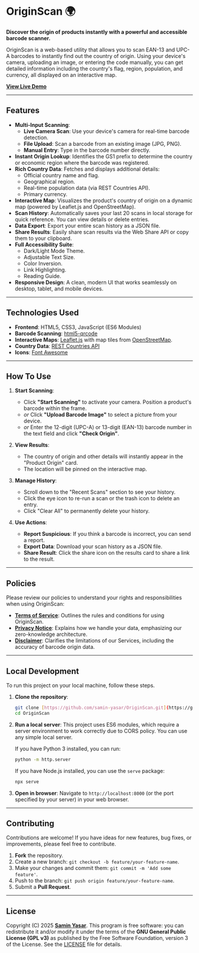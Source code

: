 # OriginScan 🌍

**Discover the origin of products instantly with a powerful and accessible barcode scanner.**

OriginScan is a web-based utility that allows you to scan EAN-13 and UPC-A barcodes to instantly find out the country of origin. Using your device's camera, uploading an image, or entering the code manually, you can get detailed information including the country's flag, region, population, and currency, all displayed on an interactive map.

[**View Live Demo**](https://samin-yasar.github.io/OriginScan/)

---

## Features

* **Multi-Input Scanning**:
    * **Live Camera Scan**: Use your device's camera for real-time barcode detection.
    * **File Upload**: Scan a barcode from an existing image (JPG, PNG).
    * **Manual Entry**: Type in the barcode number directly.
* **Instant Origin Lookup**: Identifies the GS1 prefix to determine the country or economic region where the barcode was registered.
* **Rich Country Data**: Fetches and displays additional details:
    * Official country name and flag.
    * Geographical region.
    * Real-time population data (via REST Countries API).
    * Primary currency.
* **Interactive Map**: Visualizes the product's country of origin on a dynamic map (powered by Leaflet.js and OpenStreetMap).
* **Scan History**: Automatically saves your last 20 scans in local storage for quick reference. You can view details or delete entries.
* **Data Export**: Export your entire scan history as a JSON file.
* **Share Results**: Easily share scan results via the Web Share API or copy them to your clipboard.
* **Full Accessibility Suite**:
    * Dark/Light Mode Theme.
    * Adjustable Text Size.
    * Color Inversion.
    * Link Highlighting.
    * Reading Guide.
* **Responsive Design**: A clean, modern UI that works seamlessly on desktop, tablet, and mobile devices.

---

## Technologies Used

* **Frontend**: HTML5, CSS3, JavaScript (ES6 Modules)
* **Barcode Scanning**: [html5-qrcode](https://github.com/mebjas/html5-qrcode)
* **Interactive Maps**: [Leaflet.js](https://leafletjs.com/) with map tiles from [OpenStreetMap](https://www.openstreetmap.org/).
* **Country Data**: [REST Countries API](https://restcountries.com/)
* **Icons**: [Font Awesome](https://fontawesome.com/)

---

## How To Use

1.  **Start Scanning**:
    * Click **"Start Scanning"** to activate your camera. Position a product's barcode within the frame.
    * *or* Click **"Upload Barcode Image"** to select a picture from your device.
    * *or* Enter the 12-digit (UPC-A) or 13-digit (EAN-13) barcode number in the text field and click **"Check Origin"**.

2.  **View Results**:
    * The country of origin and other details will instantly appear in the "Product Origin" card.
    * The location will be pinned on the interactive map.

3.  **Manage History**:
    * Scroll down to the "Recent Scans" section to see your history.
    * Click the eye icon to re-run a scan or the trash icon to delete an entry.
    * Click "Clear All" to permanently delete your history.

4.  **Use Actions**:
    * **Report Suspicious**: If you think a barcode is incorrect, you can send a report.
    * **Export Data**: Download your scan history as a JSON file.
    * **Share Result**: Click the share icon on the results card to share a link to the result.

---

## Policies

Please review our policies to understand your rights and responsibilities when using OriginScan:

* [**Terms of Service**](./policy/terms-of-service.html): Outlines the rules and conditions for using OriginScan.
* [**Privacy Notice**](./policy/privacy-notice.html): Explains how we handle your data, emphasizing our zero-knowledge architecture.
* [**Disclaimer**](./policy/disclaimer.html): Clarifies the limitations of our Services, including the accuracy of barcode origin data.

---

## Local Development

To run this project on your local machine, follow these steps.

1.  **Clone the repository**:
    ```bash
    git clone [https://github.com/samin-yasar/OriginScan.git](https://github.com/samin-yasar/OriginScan.git)
    cd OriginScan
    ```

2.  **Run a local server**:
    This project uses ES6 modules, which require a server environment to work correctly due to CORS policy. You can use any simple local server.

    If you have Python 3 installed, you can run:
    ```bash
    python -m http.server
    ```
    If you have Node.js installed, you can use the `serve` package:
    ```bash
    npx serve
    ```

3.  **Open in browser**:
    Navigate to `http://localhost:8000` (or the port specified by your server) in your web browser.

---

## Contributing

Contributions are welcome! If you have ideas for new features, bug fixes, or improvements, please feel free to contribute.

1.  **Fork** the repository.
2.  Create a new branch: `git checkout -b feature/your-feature-name`.
3.  Make your changes and commit them: `git commit -m 'Add some feature'`.
4.  Push to the branch: `git push origin feature/your-feature-name`.
5.  Submit a **Pull Request**.

---

## License

Copyright (C) 2025 [**Samin Yasar**](https://github.com/Samin-yasar). 
This program is free software: you can redistribute it and/or modify it under the terms of the **GNU General Public License (GPL v3)** as published by the Free Software Foundation, version 3 of the License. See the [LICENSE](LICENSE) file for details.
